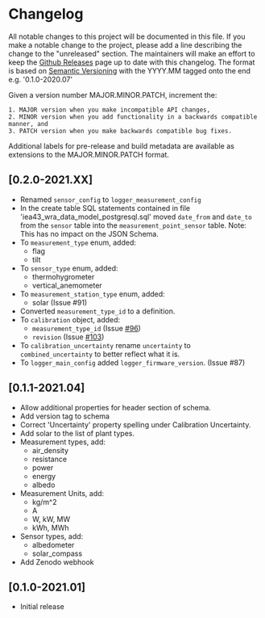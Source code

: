 # Changelog
All notable changes to this project will be documented in this file. If you make a notable change to the project, please add a line describing the change to the "unreleased" section. The maintainers will make an effort to keep the [Github Releases](https://github.com/IEA-Task-43/digital_wra_data_standard/releases) page up to date with this changelog. The format is based on [Semantic Versioning](https://semver.org/) with the YYYY.MM tagged onto the end e.g. '0.1.0-2020.07'

Given a version number MAJOR.MINOR.PATCH, increment the:

    1. MAJOR version when you make incompatible API changes,
    2. MINOR version when you add functionality in a backwards compatible manner, and
    3. PATCH version when you make backwards compatible bug fixes.

Additional labels for pre-release and build metadata are available as extensions to the MAJOR.MINOR.PATCH format.

## [0.2.0-2021.XX]
- Renamed `sensor_config` to `logger_measurement_config`
- In the create table SQL statements contained in file 'iea43_wra_data_model_postgresql.sql' moved `date_from` and `date_to` from the `sensor` table into the `measurement_point_sensor` table. Note: This has no impact on the JSON Schema.
- To `measurement_type` enum, added:
    - flag
    - tilt
- To `sensor_type` enum, added:
   - thermohygrometer
   - vertical_anemometer
- To `measurement_station_type` enum, added:
   - solar (Issue #91)
- Converted `measurement_type_id` to a definition.
- To `calibration` object, added:
   - `measurement_type_id` (Issue [#96](https://github.com/IEA-Task-43/digital_wra_data_standard/issues/96))
   - `revision` (Issue [#103](https://github.com/IEA-Task-43/digital_wra_data_standard/issues/103))
- To `calibration_uncertainty` rename `uncertainty` to `combined_uncertainty` to better reflect what it is.
- To `logger_main_config` added `logger_firmware_version`. (Issue #87)

## [0.1.1-2021.04]
- Allow additional properties for header section of schema.
- Add version tag to schema
- Correct 'Uncertainty' property spelling under Calibration Uncertainty.
- Add solar to the list of plant types.
- Measurement types, add:
    - air_density
    - resistance
    - power
    - energy
    - albedo
- Measurement Units, add:
    - kg/m^2
    - A
    - W, kW, MW
    - kWh, MWh
- Sensor types, add:
    - albedometer
    - solar_compass
- Add Zenodo webhook

## [0.1.0-2021.01]
- Initial release


